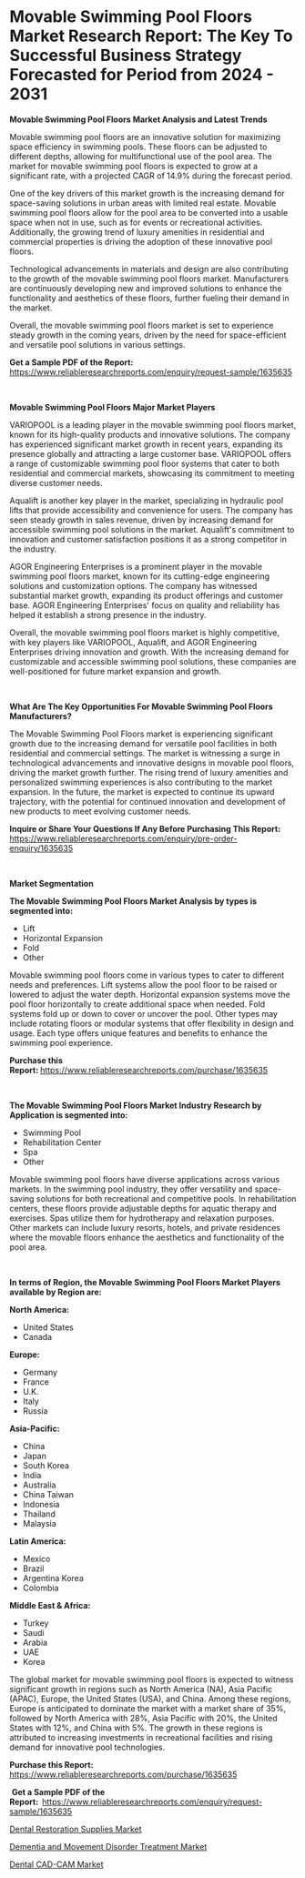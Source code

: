 <p><h1>Movable Swimming Pool Floors Market Research Report: The Key To Successful Business Strategy Forecasted for Period from 2024 - 2031</h1></p><p><strong>Movable Swimming Pool Floors Market Analysis and Latest Trends</strong></p>
<p><p>Movable swimming pool floors are an innovative solution for maximizing space efficiency in swimming pools. These floors can be adjusted to different depths, allowing for multifunctional use of the pool area. The market for movable swimming pool floors is expected to grow at a significant rate, with a projected CAGR of 14.9% during the forecast period.</p><p>One of the key drivers of this market growth is the increasing demand for space-saving solutions in urban areas with limited real estate. Movable swimming pool floors allow for the pool area to be converted into a usable space when not in use, such as for events or recreational activities. Additionally, the growing trend of luxury amenities in residential and commercial properties is driving the adoption of these innovative pool floors.</p><p>Technological advancements in materials and design are also contributing to the growth of the movable swimming pool floors market. Manufacturers are continuously developing new and improved solutions to enhance the functionality and aesthetics of these floors, further fueling their demand in the market.</p><p>Overall, the movable swimming pool floors market is set to experience steady growth in the coming years, driven by the need for space-efficient and versatile pool solutions in various settings.</p></p>
<p><strong>Get a Sample PDF of the Report:&nbsp;</strong> <a href="https://www.reliableresearchreports.com/enquiry/request-sample/1635635">https://www.reliableresearchreports.com/enquiry/request-sample/1635635</a></p>
<p>&nbsp;</p>
<p><strong>Movable Swimming Pool Floors Major Market Players</strong></p>
<p><p>VARIOPOOL is a leading player in the movable swimming pool floors market, known for its high-quality products and innovative solutions. The company has experienced significant market growth in recent years, expanding its presence globally and attracting a large customer base. VARIOPOOL offers a range of customizable swimming pool floor systems that cater to both residential and commercial markets, showcasing its commitment to meeting diverse customer needs.</p><p>Aqualift is another key player in the market, specializing in hydraulic pool lifts that provide accessibility and convenience for users. The company has seen steady growth in sales revenue, driven by increasing demand for accessible swimming pool solutions in the market. Aqualift's commitment to innovation and customer satisfaction positions it as a strong competitor in the industry.</p><p>AGOR Engineering Enterprises is a prominent player in the movable swimming pool floors market, known for its cutting-edge engineering solutions and customization options. The company has witnessed substantial market growth, expanding its product offerings and customer base. AGOR Engineering Enterprises' focus on quality and reliability has helped it establish a strong presence in the industry.</p><p>Overall, the movable swimming pool floors market is highly competitive, with key players like VARIOPOOL, Aqualift, and AGOR Engineering Enterprises driving innovation and growth. With the increasing demand for customizable and accessible swimming pool solutions, these companies are well-positioned for future market expansion and growth.</p></p>
<p>&nbsp;</p>
<p><strong>What Are The Key Opportunities For Movable Swimming Pool Floors Manufacturers?</strong></p>
<p><p>The Movable Swimming Pool Floors market is experiencing significant growth due to the increasing demand for versatile pool facilities in both residential and commercial settings. The market is witnessing a surge in technological advancements and innovative designs in movable pool floors, driving the market growth further. The rising trend of luxury amenities and personalized swimming experiences is also contributing to the market expansion. In the future, the market is expected to continue its upward trajectory, with the potential for continued innovation and development of new products to meet evolving customer needs.</p></p>
<p><strong>Inquire or Share Your Questions If Any Before Purchasing This Report:</strong> <a href="https://www.reliableresearchreports.com/enquiry/pre-order-enquiry/1635635">https://www.reliableresearchreports.com/enquiry/pre-order-enquiry/1635635</a></p>
<p>&nbsp;</p>
<p><strong>Market Segmentation</strong></p>
<p><strong>The Movable Swimming Pool Floors Market Analysis by types is segmented into:</strong></p>
<p><ul><li>Lift</li><li>Horizontal Expansion</li><li>Fold</li><li>Other</li></ul></p>
<p><p>Movable swimming pool floors come in various types to cater to different needs and preferences. Lift systems allow the pool floor to be raised or lowered to adjust the water depth. Horizontal expansion systems move the pool floor horizontally to create additional space when needed. Fold systems fold up or down to cover or uncover the pool. Other types may include rotating floors or modular systems that offer flexibility in design and usage. Each type offers unique features and benefits to enhance the swimming pool experience.</p></p>
<p><strong>Purchase this Report:&nbsp;</strong><a href="https://www.reliableresearchreports.com/purchase/1635635">https://www.reliableresearchreports.com/purchase/1635635</a></p>
<p>&nbsp;</p>
<p><strong>The Movable Swimming Pool Floors Market Industry Research by Application is segmented into:</strong></p>
<p><ul><li>Swimming Pool</li><li>Rehabilitation Center</li><li>Spa</li><li>Other</li></ul></p>
<p><p>Movable swimming pool floors have diverse applications across various markets. In the swimming pool industry, they offer versatility and space-saving solutions for both recreational and competitive pools. In rehabilitation centers, these floors provide adjustable depths for aquatic therapy and exercises. Spas utilize them for hydrotherapy and relaxation purposes. Other markets can include luxury resorts, hotels, and private residences where the movable floors enhance the aesthetics and functionality of the pool area.</p></p>
<p>&nbsp;</p>
<p><strong>In terms of Region, the Movable Swimming Pool Floors Market Players available by Region are:</strong></p>
<p>
    <p> <strong> North America: </strong>
        <ul>
            <li>United States</li>
            <li>Canada</li>
        </ul>
        </p> 
    <p> <strong> Europe: </strong>
        <ul>
            <li>Germany</li>
            <li>France</li>
            <li>U.K.</li>
            <li>Italy</li>
            <li>Russia</li>
        </ul>
        </p> 
    <p> <strong> Asia-Pacific: </strong>
        <ul>
            <li>China</li>
            <li>Japan</li>
            <li>South Korea</li>
            <li>India</li>
            <li>Australia</li>
            <li>China Taiwan</li>
            <li>Indonesia</li>
            <li>Thailand</li>
            <li>Malaysia</li>
        </ul>
        </p> 
    <p> <strong> Latin America: </strong>
        <ul>
            <li>Mexico</li>
            <li>Brazil</li>
            <li>Argentina Korea</li>
            <li>Colombia</li>
        </ul>
        </p> 
    <p> <strong> Middle East & Africa: </strong>
        <ul>
            <li>Turkey</li>
            <li>Saudi</li>
            <li>Arabia</li>
            <li>UAE</li>
            <li>Korea</li>
        </ul>
    </p>
    </p>
<p><p>The global market for movable swimming pool floors is expected to witness significant growth in regions such as North America (NA), Asia Pacific (APAC), Europe, the United States (USA), and China. Among these regions, Europe is anticipated to dominate the market with a market share of 35%, followed by North America with 28%, Asia Pacific with 20%, the United States with 12%, and China with 5%. The growth in these regions is attributed to increasing investments in recreational facilities and rising demand for innovative pool technologies.</p></p>
<p><strong>Purchase this Report: </strong><a href="https://www.reliableresearchreports.com/purchase/1635635">https://www.reliableresearchreports.com/purchase/1635635</a></p>
<p>&nbsp;<strong>Get a Sample PDF of the Report:&nbsp;&nbsp;</strong><a href="https://www.reliableresearchreports.com/enquiry/request-sample/1635635">https://www.reliableresearchreports.com/enquiry/request-sample/1635635</a></p>
<p><strong></strong></p>
<p><p><a href="https://view.publitas.com/reportprime-1/dental-restoration-supplies-market-provides-a-comprehensive-analysis-including-a-macro-overview-of-the-market-as-well-as-micro-details-such-as-market-size-and-competitive-landscape/">Dental Restoration Supplies Market</a></p><p><a href="https://view.publitas.com/reportprime-1/dementia-and-movement-disorder-treatment-market-analysis-and-market-size-global-industry-overview-market-segmentation-and-forecast-2023-to-2030/">Dementia and Movement Disorder Treatment Market</a></p><p><a href="https://view.publitas.com/reportprime-1/dental-cad-cam-market-a-comprehensive-report-of-its-market-share-growth-trends-2023-2030/">Dental CAD-CAM Market</a></p></p>